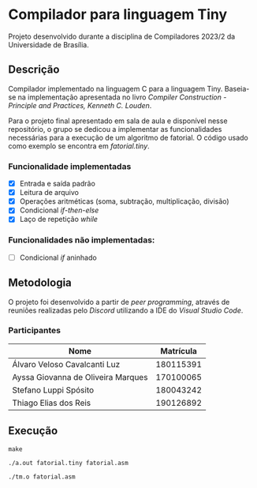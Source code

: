 # Compilador para linguagem Tiny
Projeto desenvolvido durante a disciplina de Compiladores 2023/2 da Universidade de Brasília.

## Descrição
Compilador implementado na linguagem C para a linguagem Tiny. Baseia-se na implementação apresentada no livro _Compiler Construction - Principle and Practices, Kenneth C. Louden_. 

Para o projeto final apresentado em sala de aula e disponível nesse repositório, o grupo se dedicou a implementar as funcionalidades necessárias para a execução de um algoritmo de fatorial. O código usado como exemplo se encontra em _fatorial.tiny_.

### Funcionalidade implementadas
- [x] Entrada e saída padrão
- [x] Leitura de arquivo
- [x] Operações aritméticas (soma, subtração, multiplicação, divisão)
- [x] Condicional _if_-_then_-_else_
- [x] Laço de repetição _while_

### Funcionalidades não implementadas:
- [ ] Condicional _if_ aninhado

## Metodologia
O projeto foi desenvolvido a partir de _peer programming_, através de reuniões realizadas pelo _Discord_ utilizando a IDE do _Visual Studio Code_.  

### Participantes 
| Nome                               | Matrícula |
|------------------------------------|-----------|
| Álvaro Veloso Cavalcanti Luz       | 180115391 |
| Ayssa Giovanna de Oliveira Marques | 170100065 |
| Stefano Luppi Spósito              | 180043242 |
| Thiago Elias dos Reis              | 190126892 |

## Execução
```
make
```
```
./a.out fatorial.tiny fatorial.asm
```
```
./tm.o fatorial.asm
```


